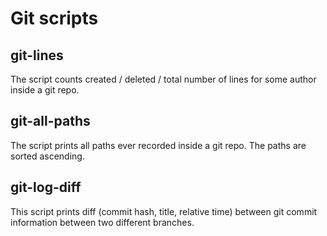 # Git scripts

## git-lines
The script counts created / deleted / total number of lines for some author inside a git repo.

## git-all-paths
The script prints all paths ever recorded inside a git repo. The paths are sorted ascending.

## git-log-diff
This script prints diff (commit hash, title, relative time) between git commit information between two different branches.

